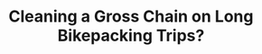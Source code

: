 ---
layout: community
category: community
title: "Cleaning a Gross Chain on Long Bikepacking Trips?"
description: "What are people's strategies for cleaning a gross chain on longer trips. Twigs and water will get the gunk off of jockey wheels and the cassette, but sometimes the chain is unhappy."
isTopLevel: false
isSingleLevel: false
isArticle: false
datePublished: 2022-06-17 16:26:00 +0300
dateModified: 2022-06-17 16:26:00 +0300
published: false
---